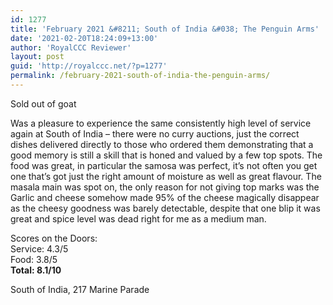 ```yaml
---
id: 1277
title: 'February 2021 &#8211; South of India &#038; The Penguin Arms'
date: '2021-02-20T18:24:09+13:00'
author: 'RoyalCCC Reviewer'
layout: post
guid: 'http://royalccc.net/?p=1277'
permalink: /february-2021-south-of-india-the-penguin-arms/
---
```


<span data-sheets-formula-bar-text-style="font-size:13px;color:#000000;font-weight:normal;text-decoration:none;font-family:'Arial';font-style:normal;text-decoration-skip-ink:none;">Sold out of goat</span>

Was a pleasure to experience the same consistently high level of service again at South of India – there were no curry auctions, just the correct dishes delivered directly to those who ordered them demonstrating that a good memory is still a skill that is honed and valued by a few top spots. The food was great, in particular the samosa was perfect, it’s not often you get one that’s got just the right amount of moisture as well as great flavour. The masala main was spot on, the only reason for not giving top marks was the Garlic and cheese somehow made 95% of the cheese magically disappear as the cheesy goodness was barely detectable, despite that one blip it was great and spice level was dead right for me as a medium man.

Scores on the Doors:  
Service: 4.3/5  
Food: 3.8/5  
**Total: 8.1/10**

South of India, 217 Marine Parade